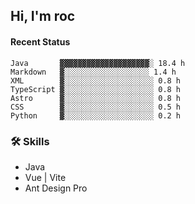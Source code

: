 ## Hi, I'm roc

<!--START_SECTION:waka-->
#### Recent Status

```text
Java       ▓▓▓▓▓▓▓▓▓▓▓▓▓▓▓▓▓▓▓▓░ 18.4 h
Markdown   ▓░░░░░░░░░░░░░░░░░░░ 1.4 h
XML        ▓░░░░░░░░░░░░░░░░░░░░ 0.8 h
TypeScript ▓░░░░░░░░░░░░░░░░░░░░ 0.8 h
Astro      ▓░░░░░░░░░░░░░░░░░░░░ 0.8 h
CSS        ▓░░░░░░░░░░░░░░░░░░░░ 0.5 h
Python     ▓░░░░░░░░░░░░░░░░░░░░ 0.2 h
```
<!--END_SECTION:waka-->

### 🛠️ Skills
- Java
- Vue | Vite
- Ant Design Pro
